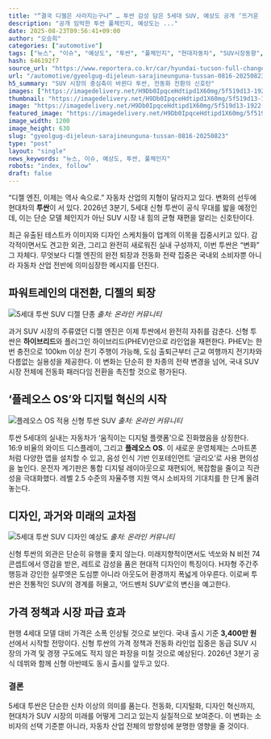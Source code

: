 ```yaml
---
title: "“결국 디젤은 사라지는구나” … 투싼 감성 담은 5세대 SUV, 예상도 공개 ‘뜨거운 반응’"
description: "공개 임박한 투싼 풀체인지, 예상도는 ..."
date: 2025-08-23T09:56:41+09:00
author: "오승희"
categories: ["automotive"]
tags: ["뉴스", "이슈", "예상도", "투싼", "풀체인지", "현대자동차", "SUV시장동향", "하이브리드전환"]
hash: 646192f7
source_url: "https://www.reportera.co.kr/car/hyundai-tucson-full-change-rendering-2/"
url: "/automotive/gyeolgug-dijeleun-sarajineunguna-tussan-0816-20250823/"
h5_summary: "SUV 시장의 중심축이 바뀐다 투싼, 전동화 전환의 신호탄"
images: ["https://imagedelivery.net/H9Db0IpqceHdtipd1X60mg/5f519d13-1922-4c4e-a431-7156f680a600/public", "https://imagedelivery.net/H9Db0IpqceHdtipd1X60mg/648bb65b-05ca-469a-4d71-8c6a32c90800/public", "https://imagedelivery.net/H9Db0IpqceHdtipd1X60mg/b60acb91-dc6d-4d0e-0566-f69529f90300/public", "https://imagedelivery.net/H9Db0IpqceHdtipd1X60mg/c1f774ca-fb23-4f54-6ddb-be5506d4c400/public"]
thumbnail: "https://imagedelivery.net/H9Db0IpqceHdtipd1X60mg/5f519d13-1922-4c4e-a431-7156f680a600/public"
image: "https://imagedelivery.net/H9Db0IpqceHdtipd1X60mg/5f519d13-1922-4c4e-a431-7156f680a600/public"
featured_image: "https://imagedelivery.net/H9Db0IpqceHdtipd1X60mg/5f519d13-1922-4c4e-a431-7156f680a600/public"
image_width: 1200
image_height: 630
slug: "gyeolgug-dijeleun-sarajineunguna-tussan-0816-20250823"
type: "post"
layout: "single"
news_keywords: "뉴스, 이슈, 예상도, 투싼, 풀체인지"
robots: "index, follow"
draft: false
---
```


“디젤 엔진, 이제는 역사 속으로.” 자동차 산업의 지형이 달라지고 있다. 변화의 선두에 현대차의 **투싼**이 서 있다. 2026년 3분기, 5세대 신형 투싼이 공식 무대를 밟을 예정인데, 이는 단순 모델 체인지가 아닌 SUV 시장 내 힘의 균형 재편을 알리는 신호탄이다.

최근 유출된 테스트카 이미지와 디자인 스케치들이 업계의 이목을 집중시키고 있다. 감각적이면서도 견고한 외관, 그리고 완전히 새로워진 실내 구성까지, 이번 투싼은 “변화” 그 자체다. 무엇보다 디젤 엔진의 완전 퇴장과 전동화 전략 집중은 국내외 소비자뿐 아니라 자동차 산업 전반에 의미심장한 메시지를 던진다.

## 파워트레인의 대전환, 디젤의 퇴장

![5세대 투싼 SUV 디젤 단종](https://imagedelivery.net/H9Db0IpqceHdtipd1X60mg/648bb65b-05ca-469a-4d71-8c6a32c90800/public)
*출처: 온라인 커뮤니티*


과거 SUV 시장의 주류였던 디젤 엔진은 이제 투싼에서 완전히 자취를 감춘다. 신형 투싼은 **하이브리드**와 플러그인 하이브리드(PHEV)만으로 라인업을 재편한다. PHEV는 한 번 충전으로 100km 이상 전기 주행이 가능해, 도심 출퇴근부터 근교 여행까지 전기차와 다름없는 실용성을 제공한다. 이 변화는 단순히 한 차종의 전략 변경을 넘어, 국내 SUV 시장 전체에 전동화 패러다임 전환을 촉진할 것으로 평가된다.

## ‘플레오스 OS’와 디지털 혁신의 시작

![플레오스 OS 적용 신형 투싼 SUV](https://imagedelivery.net/H9Db0IpqceHdtipd1X60mg/b60acb91-dc6d-4d0e-0566-f69529f90300/public)
*출처: 온라인 커뮤니티*


투싼 5세대의 실내는 자동차가 ‘움직이는 디지털 플랫폼’으로 진화했음을 상징한다. 16:9 비율의 와이드 디스플레이, 그리고 **플레오스 OS**. 이 새로운 운영체제는 스마트폰처럼 다양한 앱을 설치할 수 있고, 음성 인식 기반 인포테인먼트 ‘글리오’로 사용 편의성을 높인다. 운전자 계기판은 통합 디지털 레이아웃으로 재편되어, 복잡함을 줄이고 직관성을 극대화했다. 레벨 2.5 수준의 자율주행 지원 역시 소비자의 기대치를 한 단계 올려놓는다.

## 디자인, 과거와 미래의 교차점

![5세대 투싼 SUV 디자인 예상도](https://imagedelivery.net/H9Db0IpqceHdtipd1X60mg/c1f774ca-fb23-4f54-6ddb-be5506d4c400/public)
*출처: 온라인 커뮤니티*


신형 투싼의 외관은 단순히 유행을 좇지 않는다. 미래지향적이면서도 넥쏘와 N 비전 74 콘셉트에서 영감을 받은, 레트로 감성을 품은 현대적 디자인이 특징이다. H자형 주간주행등과 강인한 실루엣은 도심뿐 아니라 아웃도어 환경까지 폭넓게 아우른다. 이로써 투싼은 전통적인 SUV의 경계를 허물고, ‘어드벤처 SUV’로의 변신을 예고한다.

## 가격 정책과 시장 파급 효과

현행 4세대 모델 대비 가격은 소폭 인상될 것으로 보인다. 국내 출시 기준 **3,400만 원** 선에서 시작할 전망이다. 신형 투싼의 가격 정책과 전동화 라인업 집중은 동급 SUV 시장의 가격 및 경쟁 구도에도 적지 않은 파장을 미칠 것으로 예상된다. 2026년 3분기 공식 데뷔와 함께 신형 아반떼도 동시 출시를 앞두고 있다.

### 결론

5세대 투싼은 단순한 신차 이상의 의미를 품는다. 전동화, 디지털화, 디자인 혁신까지, 현대차가 SUV 시장의 미래를 어떻게 그리고 있는지 실질적으로 보여준다. 이 변화는 소비자의 선택 기준뿐 아니라, 자동차 산업 전체의 방향성에 분명한 영향을 줄 것이다.
